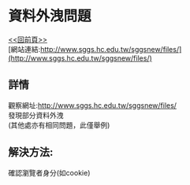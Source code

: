 # 資料外洩問題
[<<回前頁>>](https://github.com/William957-web/SGGScyber)   
[網站連結:http://www.sggs.hc.edu.tw/sggsnew/files/](http://www.sggs.hc.edu.tw/sggsnew/files/)  
## 詳情
觀察網址:http://www.sggs.hc.edu.tw/sggsnew/files/  
發現部分資料外洩  
(其他處亦有相同問題，此僅舉例)
## 解決方法:
確認瀏覽者身分(如cookie)
